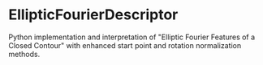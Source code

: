 # EllipticFourierDescriptor
Python implementation and interpretation of "Elliptic Fourier Features of a Closed Contour" with enhanced start point and rotation normalization methods.
